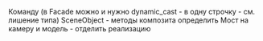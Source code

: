 Команду (в Facade можно и нужно dynamic_cast - в одну строчку - см. лишение типа)
SceneObject - методы композита определить
Мост на камеру и модель - отделить реализацию